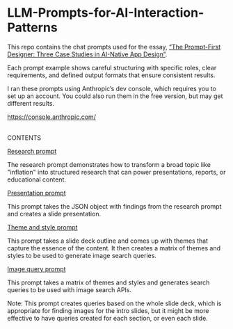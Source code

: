 # LLM-Prompts-for-AI-Interaction-Patterns

This repo contains the chat prompts used for the essay, [“The Prompt-First Designer: Three Case Studies in AI-Native App Design”](https://pages.github.com/).

Each prompt example shows careful structuring with specific roles, clear requirements, and defined output formats that ensure consistent results.

I ran these prompts using Anthropic’s dev console, which requires you to set up an account. You could also run them in the free version, but may get different results.

https://console.anthropic.com/

<br/>
CONTENTS

[Research prompt](https://pages.github.com/)

The research prompt demonstrates how to transform a broad topic like "inflation" into structured research that can power presentations, reports, or educational content.

[Presentation prompt](https://pages.github.com/)

This prompt takes the JSON object with findings from the research prompt and creates a slide presentation.

[Theme and style prompt](https://pages.github.com/)

This prompt takes a slide deck outline and comes up with themes that capture the essence of the content. It then creates a matrix of themes and styles to be used to generate image search queries.

[Image query prompt](https://pages.github.com/)

This prompt takes a matrix of themes and styles and generates search queries to be used with image search APIs. 

Note: This prompt creates queries based on the whole slide deck, which is appropriate for finding images for the intro slides, but it might be more effective to have queries created for each section, or even each slide.
